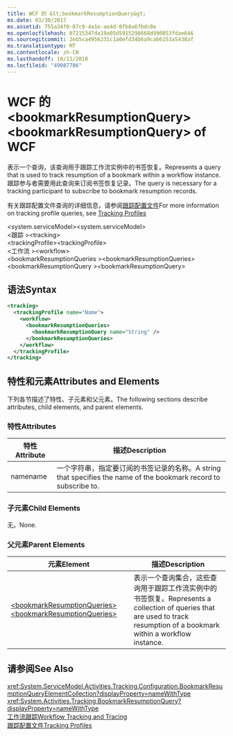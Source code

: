 ```yaml
---
title: WCF 的 &lt;bookmarkResumptionQuery&gt;
ms.date: 03/30/2017
ms.assetid: 755a34f0-87c9-4a1e-ae4d-0fb8a6fbdc0e
ms.openlocfilehash: 07215347da19a05d5915296668d990853fdae646
ms.sourcegitcommit: 2eb5ca4956231c1a0efd34b6a9cab6153a5438af
ms.translationtype: MT
ms.contentlocale: zh-CN
ms.lasthandoff: 10/11/2018
ms.locfileid: "49087786"
---
```

# <a name="ltbookmarkresumptionquerygt-of-wcf"></a><span data-ttu-id="bc21e-102">WCF 的 &lt;bookmarkResumptionQuery&gt;</span><span class="sxs-lookup"><span data-stu-id="bc21e-102">&lt;bookmarkResumptionQuery&gt; of WCF</span></span>
<span data-ttu-id="bc21e-103">表示一个查询，该查询用于跟踪工作流实例中的书签恢复。</span><span class="sxs-lookup"><span data-stu-id="bc21e-103">Represents a query that is used to track resumption of a bookmark within a workflow instance.</span></span> <span data-ttu-id="bc21e-104">跟踪参与者需要用此查询来订阅书签恢复记录。</span><span class="sxs-lookup"><span data-stu-id="bc21e-104">The query is necessary for a tracking participant to subscribe to bookmark resumption records.</span></span>  
  
 <span data-ttu-id="bc21e-105">有关跟踪配置文件查询的详细信息，请参阅[跟踪配置文件](../../../../../docs/framework/windows-workflow-foundation/tracking-profiles.md)</span><span class="sxs-lookup"><span data-stu-id="bc21e-105">For more information on tracking profile queries, see [Tracking Profiles](../../../../../docs/framework/windows-workflow-foundation/tracking-profiles.md)</span></span>  
  
 <span data-ttu-id="bc21e-106">\<system.serviceModel></span><span class="sxs-lookup"><span data-stu-id="bc21e-106">\<system.serviceModel></span></span>  
<span data-ttu-id="bc21e-107">\<跟踪 ></span><span class="sxs-lookup"><span data-stu-id="bc21e-107">\<tracking></span></span>  
<span data-ttu-id="bc21e-108">\<trackingProfile></span><span class="sxs-lookup"><span data-stu-id="bc21e-108">\<trackingProfile></span></span>  
<span data-ttu-id="bc21e-109">\<工作流 ></span><span class="sxs-lookup"><span data-stu-id="bc21e-109">\<workflow></span></span>  
<span data-ttu-id="bc21e-110">\<bookmarkResumptionQueries ></span><span class="sxs-lookup"><span data-stu-id="bc21e-110">\<bookmarkResumptionQueries></span></span>  
<span data-ttu-id="bc21e-111">\<bookmarkResumptionQuery ></span><span class="sxs-lookup"><span data-stu-id="bc21e-111">\<bookmarkResumptionQuery></span></span>  
  
## <a name="syntax"></a><span data-ttu-id="bc21e-112">语法</span><span class="sxs-lookup"><span data-stu-id="bc21e-112">Syntax</span></span>  
  
```xml
<tracking>
  <trackingProfile name="Name">
    <workflow>
      <bookmarkResumptionQueries>
        <bookmarkResumptionQuery name="String" />
      </bookmarkResumptionQueries>
    </workflow>
  </trackingProfile>
</tracking>  
```

## <a name="attributes-and-elements"></a><span data-ttu-id="bc21e-113">特性和元素</span><span class="sxs-lookup"><span data-stu-id="bc21e-113">Attributes and Elements</span></span>  
 <span data-ttu-id="bc21e-114">下列各节描述了特性、子元素和父元素。</span><span class="sxs-lookup"><span data-stu-id="bc21e-114">The following sections describe attributes, child elements, and parent elements.</span></span>  
  
### <a name="attributes"></a><span data-ttu-id="bc21e-115">特性</span><span class="sxs-lookup"><span data-stu-id="bc21e-115">Attributes</span></span>  
  
|<span data-ttu-id="bc21e-116">特性</span><span class="sxs-lookup"><span data-stu-id="bc21e-116">Attribute</span></span>|<span data-ttu-id="bc21e-117">描述</span><span class="sxs-lookup"><span data-stu-id="bc21e-117">Description</span></span>|  
|---------------|-----------------|  
|<span data-ttu-id="bc21e-118">name</span><span class="sxs-lookup"><span data-stu-id="bc21e-118">name</span></span>|<span data-ttu-id="bc21e-119">一个字符串，指定要订阅的书签记录的名称。</span><span class="sxs-lookup"><span data-stu-id="bc21e-119">A string that specifies the name of the bookmark record to subscribe to.</span></span>|  
  
### <a name="child-elements"></a><span data-ttu-id="bc21e-120">子元素</span><span class="sxs-lookup"><span data-stu-id="bc21e-120">Child Elements</span></span>  
 <span data-ttu-id="bc21e-121">无。</span><span class="sxs-lookup"><span data-stu-id="bc21e-121">None.</span></span>  
  
### <a name="parent-elements"></a><span data-ttu-id="bc21e-122">父元素</span><span class="sxs-lookup"><span data-stu-id="bc21e-122">Parent Elements</span></span>  
  
|<span data-ttu-id="bc21e-123">元素</span><span class="sxs-lookup"><span data-stu-id="bc21e-123">Element</span></span>|<span data-ttu-id="bc21e-124">描述</span><span class="sxs-lookup"><span data-stu-id="bc21e-124">Description</span></span>|  
|-------------|-----------------|  
|[<span data-ttu-id="bc21e-125">\<bookmarkResumptionQueries></span><span class="sxs-lookup"><span data-stu-id="bc21e-125">\<bookmarkResumptionQueries></span></span>](../../../../../docs/framework/configure-apps/file-schema/windows-workflow-foundation/bookmarkresumptionqueries.md)|<span data-ttu-id="bc21e-126">表示一个查询集合，这些查询用于跟踪工作流实例中的书签恢复。</span><span class="sxs-lookup"><span data-stu-id="bc21e-126">Represents a collection of queries that are used to track resumption of a bookmark within a workflow instance.</span></span>|  
  
## <a name="see-also"></a><span data-ttu-id="bc21e-127">请参阅</span><span class="sxs-lookup"><span data-stu-id="bc21e-127">See Also</span></span>  
 <xref:System.ServiceModel.Activities.Tracking.Configuration.BookmarkResumptionQueryElementCollection?displayProperty=nameWithType>       
 <xref:System.Activities.Tracking.BookmarkResumptionQuery?displayProperty=nameWithType>       
 [<span data-ttu-id="bc21e-128">工作流跟踪</span><span class="sxs-lookup"><span data-stu-id="bc21e-128">Workflow Tracking and Tracing</span></span>](../../../../../docs/framework/windows-workflow-foundation/workflow-tracking-and-tracing.md)  
 [<span data-ttu-id="bc21e-129">跟踪配置文件</span><span class="sxs-lookup"><span data-stu-id="bc21e-129">Tracking Profiles</span></span>](../../../../../docs/framework/windows-workflow-foundation/tracking-profiles.md)
